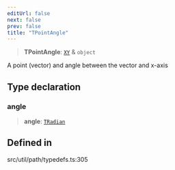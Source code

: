 ```yaml
---
editUrl: false
next: false
prev: false
title: "TPointAngle"
---
```


> **TPointAngle**: [`XY`](/api/interfaces/xy/) & `object`

A point (vector) and angle between the vector and x-axis

## Type declaration

### angle

> **angle**: [`TRadian`](/api/type-aliases/tradian/)

## Defined in

src/util/path/typedefs.ts:305
